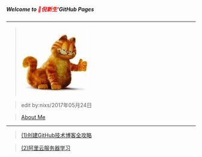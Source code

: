 ##### Welcome to <span style="color:red">🍎倪新生'</span>GitHub Pages
---

>![](AboutMe/logo.png)

>edit by:nixs/2017年05月24日

>[About Me](AboutMe/nixinsheng.md)

---

>[(1)创建GitHub技术博客全攻略](http://blog.csdn.net/renfufei/article/details/37725057/)

>[(2)阿里云服务器学习](aliECS/阿里云服务器学习.md)

